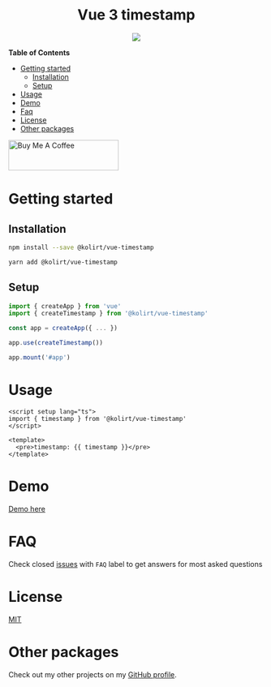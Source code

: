 <h1 align="center">Vue 3 timestamp</h1>

<p align="center">
  <img src="https://img.shields.io/static/v1?label=Made%20with&message=VueJS&color=limegreen&style=for-the-badge&logo=vue.js" />
</p>


**Table of Contents**

- [Getting started](#getting-started)
  - [Installation](#installation)
  - [Setup](#setup)
- [Usage](#usage)
- [Demo](#demo)
- [Faq](#faq)
- [License](#license)
- [Other packages](#other-packages)

<a href="https://www.buymeacoffee.com/kolirt" target="_blank">
  <img src="https://cdn.buymeacoffee.com/buttons/v2/arial-yellow.png" alt="Buy Me A Coffee" style="height: 60px !important;width: 217px !important;" >
</a>

# Getting started

## Installation
```bash
npm install --save @kolirt/vue-timestamp

yarn add @kolirt/vue-timestamp
```

## Setup
```javascript
import { createApp } from 'vue'
import { createTimestamp } from '@kolirt/vue-timestamp'

const app = createApp({ ... })

app.use(createTimestamp())

app.mount('#app')
```


# Usage
```vue
<script setup lang="ts">
import { timestamp } from '@kolirt/vue-timestamp'
</script>

<template>
  <pre>timestamp: {{ timestamp }}</pre>
</template>
```


# Demo

[Demo here](https://kolirt.github.io/vue-timestamp/)


# FAQ

Check closed [issues](https://github.com/kolirt/vue-timestamp/issues) with `FAQ` label to get answers for most asked
questions


# License

[MIT](https://github.com/kolirt/vue-timestamp/blob/master/LICENSE)


# Other packages

Check out my other projects on my [GitHub profile](https://github.com/kolirt).